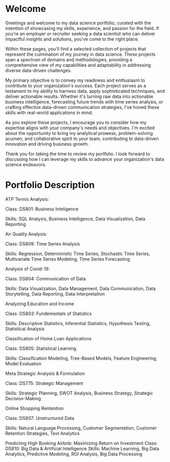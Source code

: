 # Welcome

Greetings and welcome to my data science portfolio, curated with the intention of showcasing my skills, experience, and passion for the field. If you're an employer or recruiter seeking a data scientist who can deliver impactful insights and solutions, you've come to the right place.

Within these pages, you'll find a selected collection of projects that represent the culmination of my journey in data science. These projects span a spectrum of domains and methodologies, providing a comprehensive view of my capabilities and adaptability in addressing diverse data-driven challenges.

My primary objective is to convey my readiness and enthusiasm to contribute to your organization's success. Each project serves as a testament to my ability to harness data, apply sophisticated techniques, and deliver actionable results. Whether it's turning raw data into actionable business intelligence, forecasting future trends with time series analysis, or crafting effective data-driven communication strategies, I've honed these skills with real-world applications in mind.

As you explore these projects, I encourage you to consider how my expertise aligns with your company's needs and objectives. I'm excited about the opportunity to bring my analytical prowess, problem-solving acumen, and collaborative spirit to your team, contributing to data-driven innovation and driving business growth.

Thank you for taking the time to review my portfolio. I look forward to discussing how I can leverage my skills to advance your organization's data science endeavors.

# Portfolio Description

ATP Tennis Analysis:

  Class: DS801: Business Inteligence
  
  Skills: SQL Analysis, Business Intelligence, Data Visualization, Data Reporting

Air Quality Analysis:

 Class: DS809: Time Series Analysis
 
 Skills: Regression, Deterministic Time Series, Stochastic Time Series, Multivariate Time Series Modeling, Time Series Forecasting


Analysis of Covid-19:

  Class: DS804: Communication of Data
  
  Skills: Data Visualization, Data Management, Data Communication, Data Storytelling, Data Reporting, Data Interpretation


Analyzing Education and Income

  Class: DS803: Fundementals of Statistics
  
  Skills: Descriptive Statistics, Inferential Statistics, Hypothesis Testing, Statistical Analysis


Classification of Home Loan Applications

  Class: DS805: Statistical Learning
  
  Skills: Classification Modeling, Tree-Based Models, Feature Engineering, Model Evaluation


Meta Strategic Analysis & Formulation

  Class: DS775: Strategic Management
  
  Skills: Strategic Planning, SWOT Analysis, Business Strategy, Strategic Decision-Making


Online Shopping Rentention

  Class: DS807: Unstructured Data
  
  Skills: Natural Language Processing, Customer Segmentation, Customer Retention Strategies, Text Analytics


Predicting High Booking Airbnb: Maximizing Return on Investment
  Class: DS810: Big Data & Artificial Intelligence
  Skills: Machine Learning, Big Data Analytics, Predictive Modeling, ROI Analysis, Big Data Processing
